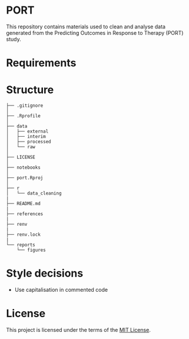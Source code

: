 # PORT

This repository contains materials used to clean and analyse data generated from the Predicting Outcomes in Response to Therapy (PORT) study.

# Requirements

# Structure

    ├── .gitignore
    │
    ├── .Rprofile
    │
    ├── data
    │   ├── external
    │   ├── interim
    │   ├── processed
    │   └── raw
    │
    ├── LICENSE
    │
    ├── notebooks
    │
    ├── port.Rproj
    │   
    ├── r
    │   └── data_cleaning
    |
    ├── README.md
    |
    ├── references
    |
    ├── renv
    |
    ├── renv.lock
    |
    └── reports
        └── figures

# Style decisions

-   Use capitalisation in commented code

# License

This project is licensed under the terms of the [MIT License](https://github.com/McGregor14/port/blob/main/LICENSE).
